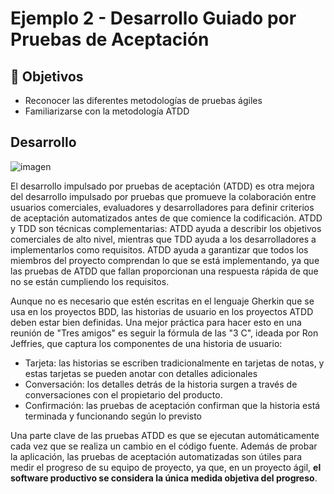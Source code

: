 # Ejemplo 2 - Desarrollo Guiado por Pruebas de Aceptación

## :dart: Objetivos

- Reconocer las diferentes metodologías de pruebas ágiles
- Familiarizarse con la metodología ATDD

## Desarrollo

![imagen](https://user-images.githubusercontent.com/5317347/140622845-15f119af-c19d-4ff2-b827-65ab065896cf.png)


El desarrollo impulsado por pruebas de aceptación (ATDD) es otra mejora del desarrollo impulsado por pruebas que
promueve la colaboración entre usuarios comerciales, evaluadores y desarrolladores para definir criterios de aceptación
automatizados antes de que comience la codificación. ATDD y TDD son técnicas complementarias: ATDD ayuda a describir los
objetivos comerciales de alto nivel, mientras que TDD ayuda a los desarrolladores a implementarlos como requisitos. ATDD
ayuda a garantizar que todos los miembros del proyecto comprendan lo que se está implementando, ya que las pruebas de
ATDD que fallan proporcionan una respuesta rápida de que no se están cumpliendo los requisitos.

Aunque no es necesario que estén escritas en el lenguaje Gherkin que se usa en los proyectos BDD, las historias de
usuario en los proyectos ATDD deben estar bien definidas. Una mejor práctica para hacer esto en una reunión de "Tres
amigos" es seguir la fórmula de las "3 C", ideada por Ron Jeffries, que captura los componentes de una historia de
usuario:

- Tarjeta: las historias se escriben tradicionalmente en tarjetas de notas, y estas tarjetas se pueden anotar con
  detalles adicionales
- Conversación: los detalles detrás de la historia surgen a través de conversaciones con el propietario del producto.
- Confirmación: las pruebas de aceptación confirman que la historia está terminada y funcionando según lo previsto

Una parte clave de las pruebas ATDD es que se ejecutan automáticamente cada vez que se realiza un cambio en el código
fuente. Además de probar la aplicación, las pruebas de aceptación automatizadas son útiles para medir el progreso de su
equipo de proyecto, ya que, en un proyecto ágil, **el software productivo se considera la única medida objetiva del
progreso**.

